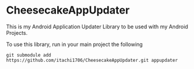 CheesecakeAppUpdater
========

This is my Android Application Updater Library to be used with my Android Projects.

To use this library, run in your main project the following

`git submodule add https://github.com/itachi1706/CheesecakeAppUpdater.git appupdater`
